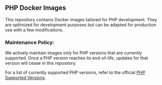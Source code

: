 ## PHP Docker Images

This repository contains Docker images tailored for PHP development. They are optimized for development purposes but can be adapted for production use with a few modifications.

### Maintenance Policy:
We actively maintain images only for PHP versions that are currently supported. Once a PHP version reaches its end-of-life, updates for that version will cease in this repository.

For a list of currently supported PHP versions, refer to the official [PHP Supported Versions](https://www.php.net/supported-versions.php).
